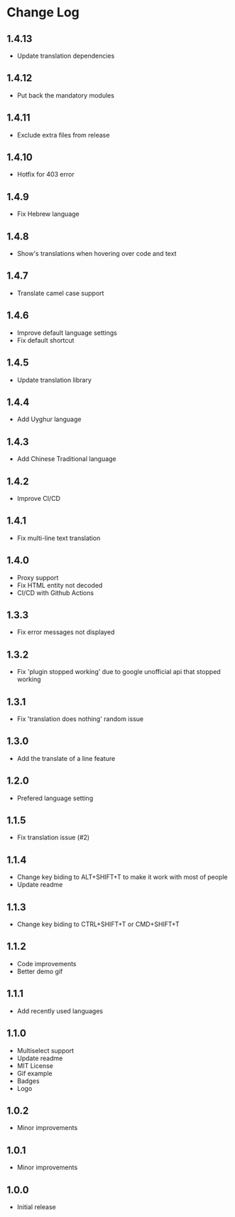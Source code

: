 # Change Log

## 1.4.13
- Update translation dependencies

## 1.4.12
- Put back the mandatory modules

## 1.4.11
- Exclude extra files from release

## 1.4.10
- Hotfix for 403 error

## 1.4.9
- Fix Hebrew language

## 1.4.8
- Show's translations when hovering over code and text

## 1.4.7
- Translate camel case support

## 1.4.6
- Improve default language settings
- Fix default shortcut

## 1.4.5
- Update translation library

## 1.4.4
- Add Uyghur language

## 1.4.3
- Add Chinese Traditional language

## 1.4.2
- Improve CI/CD

## 1.4.1
- Fix multi-line text translation

## 1.4.0
- Proxy support
- Fix HTML entity not decoded
- CI/CD with Github Actions

## 1.3.3
- Fix error messages not displayed

## 1.3.2
- Fix 'plugin stopped working' due to google unofficial api that stopped working

## 1.3.1
- Fix 'translation does nothing' random issue

## 1.3.0
- Add the translate of a line feature

## 1.2.0
- Prefered language setting

## 1.1.5
- Fix translation issue (#2)

## 1.1.4
- Change key biding to ALT+SHIFT+T to make it work with most of people
- Update readme

## 1.1.3
- Change key biding to CTRL+SHIFT+T or CMD+SHIFT+T

## 1.1.2
- Code improvements
- Better demo gif

## 1.1.1
- Add recently used languages

## 1.1.0
- Multiselect support
- Update readme
- MIT License
- Gif example
- Badges
- Logo

## 1.0.2
- Minor improvements

## 1.0.1
- Minor improvements

## 1.0.0
- Initial release